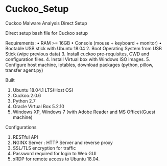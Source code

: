 # Cuckoo_Setup
Cuckoo Malware Analysis Direct Setup


Direct setup bash file for Cuckoo setup

Requirements: 
•	RAM >= 16GB
•	Console (mouse + keyboard + monitor)
•	Bootable USB stick with Ubuntu 18.04 
2.  Boot Operating System from USB Stick (wipe previous data)
3. Install cuckoo pre-requisites, CWD and configuration files.
4. Install Virtual box with Windows ISO images.
5. Configure host machine, iptables, download packages (python, pillow, transfer agent.py) 

Built

1.	Ubuntu 18.04.1 LTS(Host OS)
2.	Cuckoo:2.0.6
3.	Python 2.7
4.	Oracle Virtual Box 5.2.10
5.	Windows XP, Windows 7 (with Adobe Reader and MS Office)(Guest machine)

Configurations

1.	RESTful API 
2.	NGINX Server : HTTP Server and reverse proxy
3.	SSL/TLS encryption for traffic
4.	Password required for login to Web GUI
5.	xRDP for remote access to Ubuntu 18.04.
